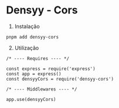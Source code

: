 # Densyy - Cors

1. Instalação
```
pnpm add densyy-cors
```

2. Utilização
```
/* ---- Requires ---- */

const express = require('express')
const app = express()
const densyyCors = require('densyy-cors')

/* ---- Middlewares ---- */

app.use(densyyCors)
```
